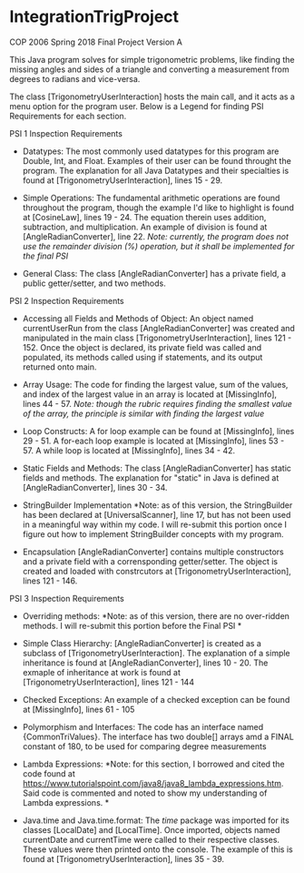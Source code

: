 # IntegrationTrigProject
COP 2006 Spring 2018 Final Project
Version A

This Java program solves for simple trigonometric problems, like finding the missing angles and sides of a triangle and converting a measurement from degrees to radians and vice-versa.

The class [TrigonometryUserInteraction] hosts the main call, and it acts as a menu option for the program user. 
Below is a Legend for finding PSI Requirements for each section.

PSI 1 Inspection Requirements
  - Datatypes:
  The most commonly used datatypes for this program are Double, Int, and Float. Examples of their user can be found throught the     program.
  The explanation for all Java Datatypes and their specialties is found at [TrigonometryUserInteraction], lines 15 - 29.
 
  - Simple Operations: 
  The fundamental arithmetic operations are found throughout the program, though the example I'd like to highlight is found at 
  [CosineLaw], lines 19 - 24. The equation therein uses addition, subtraction, and multiplication. An example of division is found at
  [AngleRadianConverter], line 22.
  *Note: currently, the program does not use the remainder division (%) operation, but it shall be implemented for the final PSI*
 
  - General Class:
  The class [AngleRadianConverter] has a private field, a public getter/setter, and two methods.
 
 PSI 2 Inspection Requirements
  - Accessing all Fields and Methods of Object:
  An object named currentUserRun from the class [AngleRadianConverter] was created  and manipulated in the main class
  [TrigonometryUserInteraction], lines 121 - 152. Once the object is declared, its private field was called and populated, its methods
  called using if statements, and its output returned onto main. 
 
  - Array Usage:
  The code for finding the largest value, sum of the values, and index of the largest value in an array is located at [MissingInfo], 
  lines 44 - 57. 
  *Note: though the rubric requires finding the smallest value of the array, the principle is similar with finding the largest value*
  
  - Loop Constructs:
  A for loop example can be found at [MissingInfo], lines 29 - 51.
  A for-each loop example is located at [MissingInfo], lines 53 - 57.
  A while loop is located at [MissingInfo], lines 34 - 42.
  
  - Static Fields and Methods: 
  The class [AngleRadianConverter] has static fields and methods. The explanation for "static" in Java is defined at
  [AngleRadianConverter], lines 30 - 34.
  
  - StringBuilder Implementation
  *Note: as of this version, the StringBuilder has been declared at [UniversalScanner], line 17, but has not been used in a meaningful
  way within my code. I will re-submit this portion once I figure out how to implement StringBuilder concepts with my program.
  
  - Encapsulation 
  [AngleRadianConverter] contains multiple constructors and a private field with a corrensponding getter/setter. The object is created
  and loaded with constrcutors at [TrigonometryUserInteraction], lines 121 - 146. 
 
PSI 3 Inspection Requirements

  - Overriding methods:
  *Note: as of this version, there are no over-ridden methods. I will re-submit this portion before the Final PSI *
  
  - Simple Class Hierarchy:
  [AngleRadianConverter] is created as a subclass of [TrigonometryUserInteraction]. The explanation of a simple inheritance is found at 
  [AngleRadianConverter], lines 10 - 20. The exmaple of inheritance at work is found at [TrigonometryUserInteraction], lines 121 - 144
  
  - Checked Exceptions: 
  An example of a checked exception can be found at [MissingInfo], lines 61 - 105
  
  - Polymorphism and Interfaces:
  The code has an interface named {CommonTriValues}. The interface has two double[] arrays amd a FINAL constant of 180, to be used 
  for comparing degree measurements
  
  - Lambda Expressions:
  *Note: for this section, I borrowed and cited the code found at https://www.tutorialspoint.com/java8/java8_lambda_expressions.htm. 
  Said code is commented and noted to show my understanding of Lambda expressions. *
  
  - Java.time and Java.time.format:
  The *time* package was imported for its classes [LocalDate] and [LocalTime]. Once imported, objects named currentDate and currentTime
  were called to their respective classes. These values were then printed onto the console. The example of this is found at
  [TrigonometryUserInteraction], lines 35 - 39.
  
  
  
  
  
 
 
 
 
 
 
 

